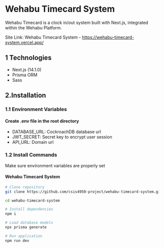 # Wehabu Timecard System

Wehabu Timecard is a clock in/out system built with Next.js, integrated within the Wehabu Platform.

Site Link: Wehabu Timecard System - https://wehabu-timecard-system.vercel.app/

## 1 Technologies

- Next.js (14.1.0)
- Prisma ORM
- Sass

## 2.Installation

### 1.1 Environment Variables

#### Create .env file in the root directory

- DATABASE_URL: CockroachDB database url
- JWT_SECRET: Secret key to encrypt user session
- API_URL: Domain url

### 1.2 Install Commands

Make sure environment variables are properly set

#### Wehabu Timecard System

```sh
# Clone repository
git clone https://github.com/csis4950-project/wehabu-timecard-system.git

cd wehabu-timecard-system

# Install dependencies
npm i

# Load database models
npx prisma generate

# Run application
npm run dev
```
